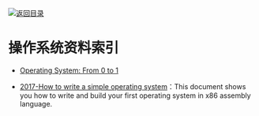 [![返回目录](https://parg.co/UGo)](https://parg.co/b4z) 
 
 


 


 


 



# 操作系统资料索引



- [Operating System: From 0 to 1](https://github.com/tuhdo/os01)




- [2017-How to write a simple operating system](http://mikeos.sourceforge.net/write-your-own-os.html)：This document shows you how to write and build your first operating system in x86 assembly language.